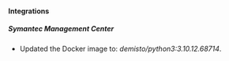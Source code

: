 
#### Integrations
##### Symantec Management Center
- Updated the Docker image to: *demisto/python3:3.10.12.68714*.
